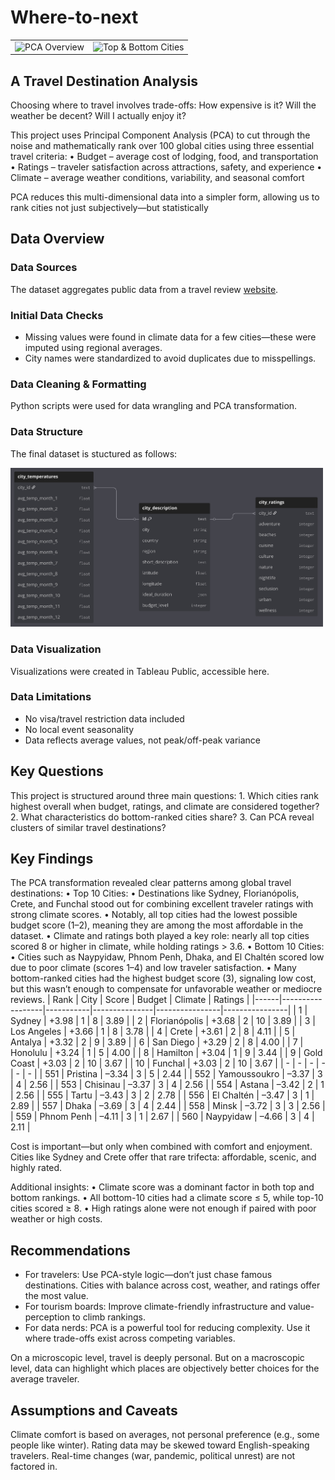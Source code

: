 # Where-to-next

<table>
  <tr>
    <td><img src="tableau/overview.jpg" alt="PCA Overview" width="400"/></td>
    <td><img src="tableau/destination_breakdown.jpg" alt="Top & Bottom Cities" width="400"/></td>
  </tr>
</table>

## A Travel Destination Analysis

Choosing where to travel involves trade-offs: How expensive is it? Will the weather be decent? Will I actually enjoy it?

This project uses Principal Component Analysis (PCA) to cut through the noise and mathematically rank over 100 global cities using three essential travel criteria:
	•	Budget – average cost of lodging, food, and transportation
	•	Ratings – traveler satisfaction across attractions, safety, and experience
	•	Climate – average weather conditions, variability, and seasonal comfort

PCA reduces this multi-dimensional data into a simpler form, allowing us to rank cities not just subjectively—but statistically


## Data Overview

### Data Sources

The dataset aggregates public data from a travel review [website](https://www.kaggle.com/datasets/furkanima/worldwide-travel-cities-ratings-and-climate).

### Initial Data Checks

- Missing values were found in climate data for a few cities—these were imputed using regional averages.
- City names were standardized to avoid duplicates due to misspellings.

### Data Cleaning & Formatting

Python scripts were used for data wrangling and PCA transformation.

### Data Structure

The final dataset is stuctured as follows:

  <img src="pictures/db_cities.jpg" alt="db_cities" width="500">



### Data Visualization

Visualizations were created in Tableau Public, accessible here.

### Data Limitations
- No visa/travel restriction data included
- No local event seasonality
- Data reflects average values, not peak/off-peak variance


## Key Questions

This project is structured around three main questions:
	1.	Which cities rank highest overall when budget, ratings, and climate are considered together?
	2.	What characteristics do bottom-ranked cities share?
	3.	Can PCA reveal clusters of similar travel destinations?


## Key Findings

The PCA transformation revealed clear patterns among global travel destinations:
	•	Top 10 Cities:
	•	Destinations like Sydney, Florianópolis, Crete, and Funchal stood out for combining excellent traveler ratings with strong climate scores.
	•	Notably, all top cities had the lowest possible budget score (1–2), meaning they are among the most affordable in the dataset.
	•	Climate and ratings both played a key role: nearly all top cities scored 8 or higher in climate, while holding ratings > 3.6.
	•	Bottom 10 Cities:
	•	Cities such as Naypyidaw, Phnom Penh, Dhaka, and El Chaltén scored low due to poor climate (scores 1–4) and low traveler satisfaction.
	•	Many bottom-ranked cities had the highest budget score (3), signaling low cost, but this wasn’t enough to compensate for unfavorable weather or mediocre reviews.
| Rank | City             |   Score   | Budget        | Climate        | Ratings        |
|------|------------------|-----------|---------------|----------------|----------------|
| 1    | Sydney           | +3.98     | 1             | 8              | 3.89           |
| 2    | Florianópolis    | +3.68     | 2             | 10             | 3.89           |
| 3    | Los Angeles      | +3.66     | 1             | 8              | 3.78           |
| 4    | Crete            | +3.61     | 2             | 8              | 4.11           |
| 5    | Antalya          | +3.32     | 2             | 9              | 3.89           |
| 6    | San Diego        | +3.29     | 2             | 8              | 4.00           |
| 7    | Honolulu         | +3.24     | 1             | 5              | 4.00           |
| 8    | Hamilton         | +3.04     | 1             | 9              | 3.44           |
| 9    | Gold Coast       | +3.03     | 2             | 10             | 3.67           |
| 10   | Funchal          | +3.03     | 2             | 10             | 3.67           |
| -    | -                | -         | -             | -              | -              |
| 551  | Pristina         | –3.34     | 3             | 5              | 2.44           |
| 552  | Yamoussoukro     | –3.37     | 3             | 4              | 2.56           |
| 553  | Chisinau         | –3.37     | 3             | 4              | 2.56           |
| 554  | Astana           | –3.42     | 2             | 1              | 2.56           |
| 555  | Tartu            | –3.43     | 3             | 2              | 2.78           |
| 556  | El Chaltén       | –3.47     | 3             | 1              | 2.89           |
| 557  | Dhaka            | –3.69     | 3             | 4              | 2.44           |
| 558  | Minsk            | –3.72     | 3             | 3              | 2.56           |
| 559  | Phnom Penh       | –4.11     | 3             | 1              | 2.67           |
| 560  | Naypyidaw        | –4.66     | 3             | 4              | 2.11           |

Cost is important—but only when combined with comfort and enjoyment. Cities like Sydney and Crete offer that rare trifecta: affordable, scenic, and highly rated.

Additional insights:
	•	Climate score was a dominant factor in both top and bottom rankings.
	•	All bottom-10 cities had a climate score ≤ 5, while top-10 cities scored ≥ 8.
	•	High ratings alone were not enough if paired with poor weather or high costs.


## Recommendations
- For travelers: Use PCA-style logic—don’t just chase famous destinations. Cities with balance across cost, weather, and ratings offer the most value.
- For tourism boards: Improve climate-friendly infrastructure and value-perception to climb rankings.
- For data nerds: PCA is a powerful tool for reducing complexity. Use it where trade-offs exist across competing variables.

On a microscopic level, travel is deeply personal. But on a macroscopic level, data can highlight which places are objectively better choices for the average traveler.


## Assumptions and Caveats
Climate comfort is based on averages, not personal preference (e.g., some people like winter).
Rating data may be skewed toward English-speaking travelers.
Real-time changes (war, pandemic, political unrest) are not factored in.
